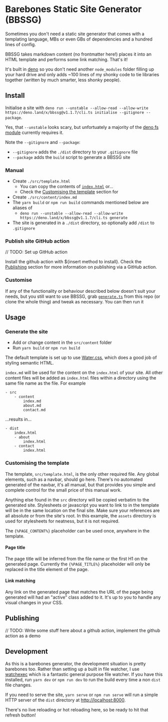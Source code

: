 # Barebones Static Site Generator (BBSSG)

Sometimes you don't need a static site generator that comes with a templating language, MBs or even GBs of dependencies and a hundred lines of config.

BBSSG takes markdown content (no frontmatter here!) places it into an HTML template and performs some link matching. That's it!

It's built in [deno](https://deno.land/) so you don't need another `node_modules` folder filling up your hard drive and only adds ~100 lines of my shonky code to tie libraries together (written by much smarter, less shonky people).

## Install

Initialise a site with `deno run --unstable --allow-read --allow-write https://deno.land/x/bbssg@v1.1.7/cli.ts initialise --gitignore --package`.

Yes, that `--unstable` looks scary, but unfortuately a majority of the [deno fs module](https://deno.land/std@0.89.0/fs) currently requires it.

Note the `--gitignore` and `--package`:

- `--gitignore` adds the `./dist` directory to your `.gitignore` file
- `--package` adds the `build` script to generate a BBSSG site

### Manual

- Create `./src/template.html`
    - You can copy the contents of [`index.html`](./blob/main/src/template.html) or...
    - Check the [Customising the template](#customising-the-template) section for
- Create `./src/content/index.md`
- The `yarn build` or `npm run build` commands mentioned below are aliases of
    - `deno run --unstable --allow-read --allow-write https://deno.land/x/bbssg@v1.1.7/cli.ts generate`
- The site is generated in a `./dist` directory, so optionally add `/dist` to `.gitignore`

### Publish site GitHub action

// TODO: Set up GitHub action

Install the github action with ${insert method to install}. Check the [Publishing](#publishing) section for more information on publishing via a GitHub action.

### Customise

If any of the functionality or behaviour described below doesn't suit your needs, but you still want to use BBSSG, grab [`generate.ts`](./blob/main/generate.ts) from this repo (or clone the whole thing) and tweak as necessary. You can then run it

## Usage

### Generate the site

- Add or change content in the `src/content` folder
- Run `yarn build` or `npm run build`

The default template is set up to use [Water.css](https://watercss.kognise.dev/), which does a good job of styling semantic HTML.

`index.md` will be used for the content on the `index.html` of your site. All other content files will be added as `index.html` files within a directory using the same file name as the file. For example

```
- src
    - content
        index.md
        about.md
        contact.md
```

...results in...

```
- dist
    index.html
    - about
        index.html
    - contact
        index.html
```

### Customising the template

The template, `src/template.html`, is the only other required file. Any global elements, such as a navbar, should go here. There's no automated generated of the navbar, it's all manual, but that provides you simple and complete control for the small price of this manual work.

Anything else found in the `src` directory will be copied verbatim to the generated site. Stylesheets or javascript you want to link to in the template will be in the same location on the final site. Make sure your references are all absolute or from the site's root. In this example, the `assets` directory is used for stylesheets for neatness, but it is not required.

The `{%PAGE_CONTENT%}` placeholder can be used once, anywhere in the template.

#### Page title

The page title will be inferred from the file name or the first H1 on the generated page. Currently the `{%PAGE_TITLE%}` placeholder will only be replaced in the title element of the page.

#### Link matching

Any link on the generated page that matches the URL of the page being generated will had an "active" class added to it. It's up to you to handle any visual changes in your CSS.

## Publishing

// TODO:
Write some stuff here about a github action, implement the github action as a demo

## Development

As this is a barebones generator, the development situation is pretty barebones too. Rather than setting up a built in file watcher, I use [watchexec](https://github.com/watchexec/watchexec) which is a fantastic general purpose file watcher. If you have this installed, run `yarn dev` or `npm run dev` to run the build every time a non `dist` file changes.

If you need to serve the site, `yarn serve` or `npm run serve` will run a simple HTTP server of the `dist` directory at [http://localhost:8000](http://localhost:8000).

There's no live reloading or hot reloading here, so be ready to hit that refresh button!
